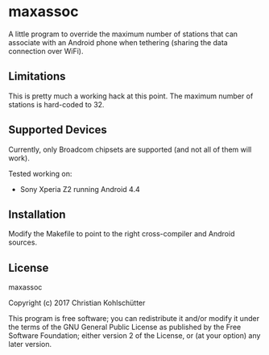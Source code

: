 # maxassoc

A little program to override the maximum number of stations that can associate with an Android phone when tethering (sharing the data connection over WiFi).

## Limitations

This is pretty much a working hack at this point.
The maximum number of stations is hard-coded to 32.

## Supported Devices

Currently, only Broadcom chipsets are supported (and not all of them will work).

Tested working on:

* Sony Xperia Z2 running Android 4.4

## Installation

Modify the Makefile to point to the right cross-compiler and Android sources.

## License

maxassoc

Copyright (c) 2017 Christian Kohlschütter

This program is free software; you can redistribute it and/or
modify it under the terms of the GNU General Public License
as published by the Free Software Foundation; either version 2
of the License, or (at your option) any later version.
